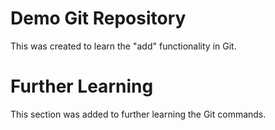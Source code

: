 # Demo Git Repository

This was created to learn the "add" functionality in Git.

# Further Learning

This section was added to further learning the Git commands.